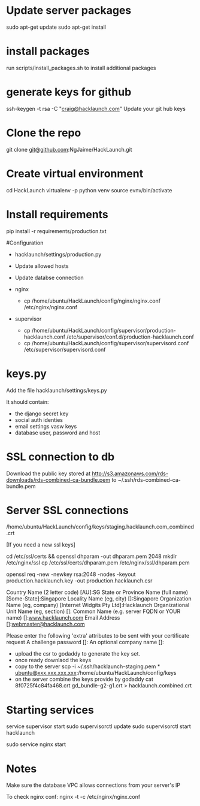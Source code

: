 
# Update server packages

sudo apt-get update
sudo apt-get install

# install packages

run scripts/install_packages.sh to install additional packages

# generate keys for github

ssh-keygen -t rsa -C "craig@hacklaunch.com"
Update your git hub keys

# Clone the repo

git clone git@github.com:NgJaime/HackLaunch.git

# Create virtual environment

cd HackLaunch
virtualenv -p python venv
source evnv/bin/activate

# Install requirements

pip install -r requirements/production.txt


#Configuration

  * hacklaunch/settings/production.py
  * Update allowed hosts
  * Update databse connection

  * nginx
	* cp /home/ubuntu/HackLaunch/config/nginx/nginx.conf /etc/nginx/nginx.conf

  * supervisor
    * cp /home/ubuntu/HackLaunch/config/supervisor/production-hacklaunch.conf /etc/supervisor/conf.d/production-hacklaunch.conf
    * cp /home/ubuntu/HackLaunch/config/supervisor/supervisord.conf /etc/supervisor/supervisord.conf

# keys.py
Add the file hacklaunch/settings/keys.py

It should contain:
  * the django secret key
  * social auth identies
  * email settings
vasw keys
  * database user, password and host


# SSL connection to db
Download the public key stored at http://s3.amazonaws.com/rds-downloads/rds-combined-ca-bundle.pem to ~/.ssh/rds-combined-ca-bundle.pem


# Server SSL connections

/home/ubuntu/HackLaunch/config/keys/staging.hacklaunch.com_combined.crt

[If you need a new ssl keys]

cd /etc/ssl/certs && openssl dhparam -out dhparam.pem 2048
mkdir /etc/nginx/ssl
cp /etc/ssl/certs/dhparam.pem /etc/nginx/ssl/dhparam.pem

openssl req -new -newkey rsa:2048 -nodes -keyout production.hacklaunch.key -out production.hacklaunch.csr

Country Name (2 letter code) [AU]:SG
State or Province Name (full name) [Some-State]:Singapore
Locality Name (eg, city) []:Singapore
Organization Name (eg, company) [Internet Widgits Pty Ltd]:Hacklaunch
Organizational Unit Name (eg, section) []:
Common Name (e.g. server FQDN or YOUR name) []:www.hacklaunch.com
Email Address []:webmaster@hacklaunch.com

Please enter the following 'extra' attributes
to be sent with your certificate request
A challenge password []:
An optional company name []:

  * upload the csr to godaddy to generate the key set. 
  * once ready downlaod the keys
  * copy to the server scp -i ~/.ssh/hacklaunch-staging.pem * ubuntu@xxx.xxx.xxx.xxx:/home/ubuntu/HackLaunch/config/keys
  * on the server combine the keys provide by godaddy
	cat 8f0725f4c84fa468.crt gd_bundle-g2-g1.crt > hacklaunch.combined.crt

# Starting services
service supervisor start
sudo supervisorctl update
sudo supervisorctl start hacklaunch

sudo service nginx start

# Notes
Make sure the database VPC allows connections from your server's IP

To check nginx conf: nginx -t -c /etc/nginx/nginx.conf
